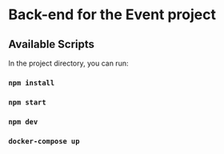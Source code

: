 # Back-end for the Event project

## Available Scripts

In the project directory, you can run:

### `npm install`

### `npm start`

### `npm dev`

### `docker-compose up`
